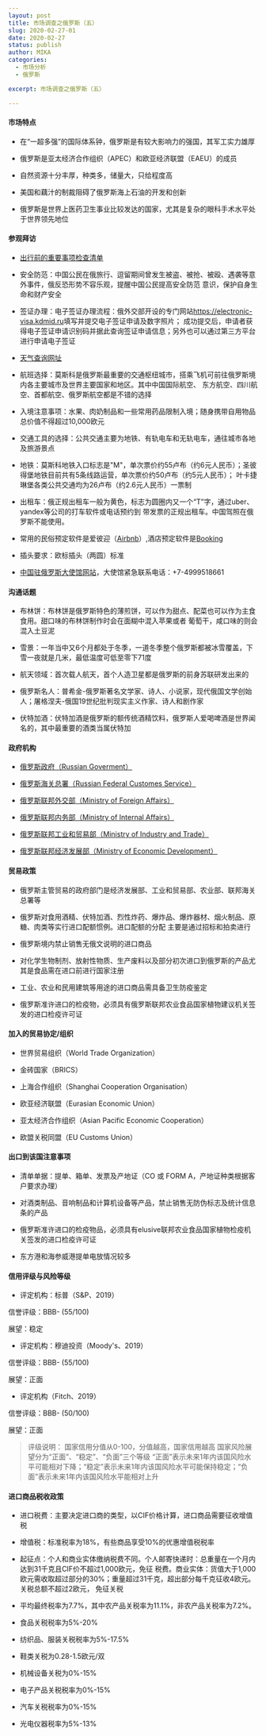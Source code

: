 ```yaml
---
layout: post
title: 市场调查之俄罗斯（五）
slug: 2020-02-27-01
date: 2020-02-27
status: publish
author: MIKA
categories: 
  - 市场分析
  - 俄罗斯

excerpt: 市场调查之俄罗斯（五）

---
```


#### 市场特点

- 在“一超多强”的国际体系钟，俄罗斯是有较大影响力的强国，其军工实力雄厚

- 俄罗斯是亚太经济合作组织（APEC）和欧亚经济联盟（EAEU）的成员

- 自然资源十分丰厚，种类多，储量大，只给程度高

- 美国和藕汁的制裁阻碍了俄罗斯海上石油的开发和创新

- 俄罗斯是世界上医药卫生事业比较发达的国家，尤其是复杂的眼科手术水平处于世界领先地位

#### 参观拜访

- [出行前的重要事项检查清单](https://wangxfei.com/archives/2020-02-27-02/)

- 安全防范：中国公民在俄旅行、逗留期间曾发生被盗、被抢、被殴、遇袭等意外事件，俄反恐形势不容乐观，提醒中国公民提高安全防范
意识，保护自身生命和财产安全

- 签证办理：电子签证办理流程：俄外交部开设的专门网站<https://electronic-visa.kdmid.ru>填写并提交电子签证申请及数字照片；
成功提交后，申请者获得电子签证申请识别码并据此查询签证申请信息；另外也可以通过第三方平台进行申请电子签证

- [天气查询网址](https://www.guowaitianqi.com/ru.html)

- 航班选择：莫斯科是俄罗斯最重要的交通枢纽城市，搭乘飞机可前往俄罗斯境内各主要城市及世界主要国家和地区。其中中国国际航空、
东方航空、四川航空、首都航空、俄罗斯航空都是不错的选择

- 入境注意事项：水果、肉奶制品和一些常用药品限制入境；随身携带自用物品总价值不得超过10,000欧元

- 交通工具的选择：公共交通主要为地铁、有轨电车和无轨电车，通往城市各地及旅游景点

- 地铁：莫斯科地铁入口标志是"M"，单次票价约55卢布（约6元人民币）；圣彼得堡地铁目前共有5条线路运营，单次票价约50卢布（约5元人民币）；
叶卡捷琳堡各类公共交通均为26卢布（约2.6元人民币）一票制

- 出租车：俄正规出租车一般为黄色，标志为圆圈内又一个“T”字，通过uber、yandex等公司的打车软件或电话预约到
带发票的正规出租车。中国驾照在俄罗斯不能使用。

- 常用的民俗预定软件是爱彼迎（[Airbnb](https://www.airbnb.com/)）,酒店预定软件是[Booking](https://www.booking.com/ )

- 插头要求：欧标插头（两圆）标准

- [中国驻俄罗斯大使馆网站](http://ru.china-embassy.org/chn/)，大使馆紧急联系电话：+7-4999518661


#### 沟通话题

- 布林饼：布林饼是俄罗斯特色的薄煎饼，可以作为甜点、配菜也可以作为主食食用。甜口味的布林饼制作时会在面糊中混入苹果或者
葡萄干，咸口味的则会混入土豆泥

- 雪景：一年当中又6个月都处于冬季，一道冬季整个俄罗斯都被冰雪覆盖，下雪一夜就是几米，最低温度可低至零下71度

- 航天领域：首次载人航天，首个人造卫星都是俄罗斯的前身苏联研发出来的

- 俄罗斯名人：普希金-俄罗斯著名文学家、诗人、小说家，现代俄国文学创始人；屠格涅夫-俄国19世纪批判现实主义作家、诗人和剧作家

- 伏特加酒：伏特加酒是俄罗斯的额传统酒精饮料，俄罗斯人爱喝啤酒是世界闻名的，其中最重要的酒类当属伏特加

#### 政府机构

- [俄罗斯政府（Russian Goverment）](http://government.ru/)

- [俄罗斯海关总署（Russian Federal Customes Service）](http://customs.ru/)

- [俄罗斯联邦外交部（Ministry of Foreign Affairs）](https://www.mid.ru/)

- [俄罗斯联邦内务部（Ministry of Internal Affairs）](https://mvd.ru/)

- [俄罗斯联邦工业和贸易部（Ministry of Industry and Trade）](http://minpromtorg.gov.ru/)

- [俄罗斯联邦经济发展部（Ministry of Economic Development）](https://www.economy.gov.ru/)

#### 贸易政策

- 俄罗斯主管贸易的政府部门是经济发展部、工业和贸易部、农业部、联邦海关总署等

- 俄罗斯对食用酒精、伏特加酒、烈性炸药、爆炸品、爆炸器材、烟火制品、原糖、肉类等实行进口配额惯例。进口配额的分配
主要是通过招标和拍卖进行

- 俄罗斯境内禁止销售无俄文说明的进口商品

- 对化学生物制剂、放射性物质、生产废料以及部分初次进口到俄罗斯的产品尤其是食品需在进口前进行国家注册

- 工业、农业和民用建筑等用途的进口商品需具备卫生防疫鉴定

- 俄罗斯准许进口的检疫物，必须具有俄罗斯联邦农业食品国家植物建议机关签发的进口检疫许可证

#### 加入的贸易协定/组织

- 世界贸易组织（World Trade Organization）

- 金砖国家（BRICS）

- 上海合作组织（Shanghai Cooperation Organisation）

- 欧亚经济联盟（Eurasian Economic Union）

- 亚太经济合作组织（Asian Pacific Economic Cooperation）

- 欧盟关税同盟（EU Customs Union）

#### 出口到该国注意事项

- 清单单据：提单、箱单、发票及产地证（CO 或 FORM A，产地证种类根据客户要求办理）

- 对酒类制品、音响制品和计算机设备等产品，禁止销售无防伪标志及统计信息条的产品

- 俄罗斯准许进口的检疫物品，必须具有elusive联邦农业食品国家植物检疫机关签发的进口检疫许可证

- 东方港和海参威港提单电放情况较多

#### 信用评级与风险等级

- 评定机构：标普（S&P、2019）

信誉评级：BBB- (55/100)

展望：稳定

- 评定机构：穆迪投资（Moody's、2019）

信誉评级：BBB- (55/100)

展望：正面 

- 评定机构（Fitch、2019）

信誉评级：BBB- (50/100)

展望：正面

>评级说明：
>国家信用分值从0-100，分值越高，国家信用越高
>国家风险展望分为“正面”、“稳定”、“负面”三个等级
>“正面”表示未来1年内该国风险水平可能相对下降；“稳定”表示未来1年内该国风险水平可能保持稳定；“负面”表示未来1年内该国风险水平能相对上升

#### 进口商品税收政策

- 进口税费：主要决定进口商的类型，以CIF价格计算，进口商品需要征收增值税

- 增值税：标准税率为18%，有些商品享受10%的优惠增值税税率

- 起征点：个人和商业实体缴纳税费不同。个人邮寄快递时：总重量在一个月内达到31千克且CIF价不超过1,000欧元，免征
税费。商业实体：货值大于1,000欧元需收取超过部分的30%；重量超过31千克，超出部分每千克征收4欧元。关税总额不超过2欧元，
免征关税

- 平均最终税率为7.7%，其中农产品关税率为11.1%，非农产品关税率为7.2%。

- 食品关税税率为5%-20%

- 纺织品、服装关税税率为5%-17.5%

- 鞋类关税为0.28-1.5欧元/双

- 机械设备关税为0%-15%

- 电子产品关税税率为0%-15%

- 汽车关税税率为0%-15%

- 光电仪器税率为5%-13%